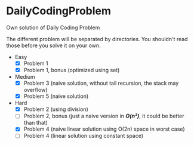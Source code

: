 # DailyCodingProblem
Own solution of Daily Coding Problem

The different problem will be separated by directories.
You shouldn't read those before you solve it on your own.

* Easy
    - [x] Problem 1
    - [x] Problem 1, bonus (optimized using set)
* Medium
    - [x] Problem 3 (naive solution, without tail recursion, the stack may overflow)
	- [x] Problem 5 (naive solution)
* Hard
    - [x] Problem 2 (using division)
    - [ ] Problem 2, bonus (just a naive version in ***O(n²)***, it could be better than that)
    - [x] Problem 4 (naive linear solution using O(2n) space in worst case)
    - [ ] Problem 4 (linear solution using constant space)